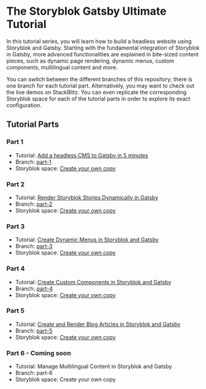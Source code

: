 # The Storyblok Gatsby Ultimate Tutorial

In this tutorial series, you will learn how to build a headless website using Storyblok and Gatsby. Starting with the fundamental integration of Storyblok in Gatsby, more advanced functionalities are explained in bite-sized content pieces, such as dynamic page rendering, dynamic menus, custom components, multilingual content and more.

You can switch between the different branches of this repository; there is one branch for each tutorial part. Alternatively, you may want to check out the live demos on StackBlitz. You can even replicate the corresponding Storyblok space for each of the tutorial parts in order to explore its exact configuration.

## Tutorial Parts

### Part 1
 - Tutorial: [Add a headless CMS to Gatsby in 5 minutes](https://www.storyblok.com/tp/add-a-headless-cms-to-gatsby-5-minutes)
 - Branch: [part-1](https://github.com/storyblok/gatsby-ultimate-tutorial/tree/part-1)
 - Storyblok space: [Create your own copy](https://app.storyblok.com/#!/build/166651)

 ### Part 2
 - Tutorial: [Render Storyblok Stories Dynamically in Gatsby](https://www.storyblok.com/tp/render-storyblok-stories-dynamically-in-gatsby)
 - Branch: [part-2](https://github.com/storyblok/gatsby-ultimate-tutorial/tree/part-2)
 - Storyblok space: [Create your own copy](https://app.storyblok.com/#!/build/166652)

  ### Part 3
 - Tutorial: [Create Dynamic Menus in Storyblok and Gatsby](https://www.storyblok.com/tp/create-dynamic-menus-in-storyblok-and-gatsby)
 - Branch: [part-3](https://github.com/storyblok/gatsby-ultimate-tutorial/tree/part-3)
 - Storyblok space: [Create your own copy](https://app.storyblok.com/#!/build/168925)

  ### Part 4
 - Tutorial: [Create Custom Components in Storyblok and Gatsby](https://www.storyblok.com/tp/create-custom-components-in-storyblok-and-gatsby)
 - Branch: [part-4](https://github.com/storyblok/gatsby-ultimate-tutorial/tree/part-4)
 - Storyblok space: [Create your own copy](https://app.storyblok.com/#!/build/166654)

  ### Part 5
 - Tutorial: [Create and Render Blog Articles in Storyblok and Gatsby](https://www.storyblok.com/tp/create-and-render-blog-articles-in-storyblok-and-gatsby)
 - Branch: [part-5](https://github.com/storyblok/gatsby-ultimate-tutorial/tree/part-5)
 - Storyblok space: [Create your own copy](https://app.storyblok.com/#!/build/169999)

  ### Part 6 - Coming soon
 - Tutorial: Manage Multilingual Content in Storyblok and Gatsby
 - Branch: part-6
 - Storyblok space: Create your own copy